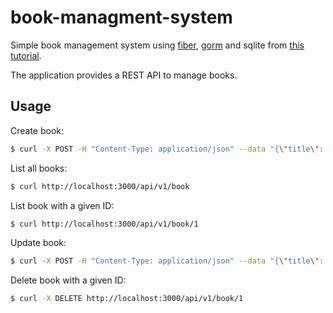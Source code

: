 # book-managment-system

Simple book management system using [fiber](https://github.com/gofiber/fiber), [gorm](https://gorm.io/index.html) and sqlite from [this tutorial](https://tutorialedge.net/golang/basic-rest-api-go-fiber/).

The application provides a REST API to manage books.

## Usage

Create book:

```bash
$ curl -X POST -H "Content-Type: application/json" --data "{\"title\": \"Angels and Demons\", \"author\": \"Dan Brown\", \"rating\": 4}" http://localhost:3000/api/v1/book
```

List all books:

```bash
$ curl http://localhost:3000/api/v1/book
```

List book with a given ID:

```bash
$ curl http://localhost:3000/api/v1/book/1
```

Update book:

```bash
$ curl -X POST -H "Content-Type: application/json" --data "{\"title\": \"Angels and Demons\", \"author\": \"Dan Brown\", \"rating\": 5}" http://localhost:3000/api/v1/book/1
```

Delete book with a given ID:

```bash
$ curl -X DELETE http://localhost:3000/api/v1/book/1
```


